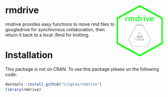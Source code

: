 
<!-- README.md is generated from README.Rmd. Please edit that file -->

# rmdrive <img src="man/figures/rmdrive_hex.png" align="right" width ="150" height="165"/>

rmdrive provides easy functions to move rmd files to googledrive for
synchronous collaboration, then return it back to a local .Rmd for
knitting.

# Installation

This package is not on CRAN. To use this package please un the following
code:

``` r
devtools::install_github("Lingtax/rmdrive")
library(rmdrive)
```
